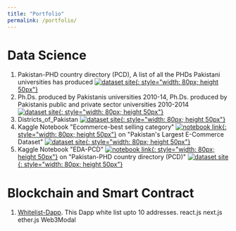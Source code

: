 ```yaml
---
title: "Portfolio"
permalink: /portfolio/
---
```

<link rel="stylesheet" href="https://www.w3schools.com/w3css/4/w3.css">

Data Science
===========
1. Pakistan-PHD country directory (PCD), A list of all the PHDs Pakistani universities has produced [![dataset site](http://www.endtoend.ai/assets/blog/tutorial/kaggle-dataset-ubuntu/kaggle.png){: style="width: 80px; height 50px"}](https://www.kaggle.com/umermjd11/pakistanphd-country-directory-pcd)
2. Ph.Ds. produced by Pakistanis universities 2010-14, Ph.Ds. produced by Pakistanis public and private sector universities 2010-2014 [![dataset site](http://www.endtoend.ai/assets/blog/tutorial/kaggle-dataset-ubuntu/kaggle.png){: style="width: 80px; height 50px"}](https://www.kaggle.com/umermjd11/phds-produced-by-pakistanis-universities-201014)
3. Districts_of_Pakistan [![dataset site](http://www.endtoend.ai/assets/blog/tutorial/kaggle-dataset-ubuntu/kaggle.png){: style="width: 80px; height 50px"}](https://www.kaggle.com/umermjd11/districts-of-pakistan)
4. Kaggle Notebook "Ecommerce-best selling category" [![notebook link](https://banner2.cleanpng.com/20180704/yco/kisspng-kaggle-predictive-modelling-data-science-business-5b3c8fc356f806.4702207815306956193562.jpg){: style="width: 80px; height 50px"}](https://www.kaggle.com/umermjd11/ecommerce-best-selling-category/) on "Pakistan's Largest E-Commerce Dataset" [![dataset site](http://www.endtoend.ai/assets/blog/tutorial/kaggle-dataset-ubuntu/kaggle.png){: style="width: 80px; height 50px"}](https://www.kaggle.com/zusmani/pakistans-largest-ecommerce-dataset)
5. Kaggle Notebook "EDA-PCD" [![notebook link](https://banner2.cleanpng.com/20180704/yco/kisspng-kaggle-predictive-modelling-data-science-business-5b3c8fc356f806.4702207815306956193562.jpg){: style="width: 80px; height 50px"}](https://www.kaggle.com/umermjd11/eda-pcd) on "Pakistan-PHD country directory (PCD)" [![dataset site](http://www.endtoend.ai/assets/blog/tutorial/kaggle-dataset-ubuntu/kaggle.png){: style="width: 80px; height 50px"}](https://www.kaggle.com/umermjd11/pakistanphd-country-directory-pcd)

Blockchain and Smart Contract
===========

1. [Whitelist-Dapp](https://dappwhitelist-cqz453n0n-umermjd11.vercel.app/). This Dapp white list upto 10 addresses.
  <span class="w3-tag w3-blue">react.js</span> <span class="w3-tag w3-blue">next.js</span> <span class="w3-tag w3-blue">ether.js</span> <span class="w3-tag w3-blue">Web3Modal</span>

